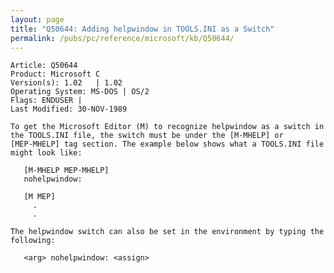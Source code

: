```yaml
---
layout: page
title: "Q50644: Adding helpwindow in TOOLS.INI as a Switch"
permalink: /pubs/pc/reference/microsoft/kb/Q50644/
---
```


	Article: Q50644
	Product: Microsoft C
	Version(s): 1.02   | 1.02
	Operating System: MS-DOS | OS/2
	Flags: ENDUSER |
	Last Modified: 30-NOV-1989
	
	To get the Microsoft Editor (M) to recognize helpwindow as a switch in
	the TOOLS.INI file, the switch must be under the [M-MHELP] or
	[MEP-MHELP] tag section. The example below shows what a TOOLS.INI file
	might look like:
	
	   [M-MHELP MEP-MHELP]
	   nohelpwindow:
	
	   [M MEP]
	     .
	     .
	
	The helpwindow switch can also be set in the environment by typing the
	following:
	
	   <arg> nohelpwindow: <assign>

